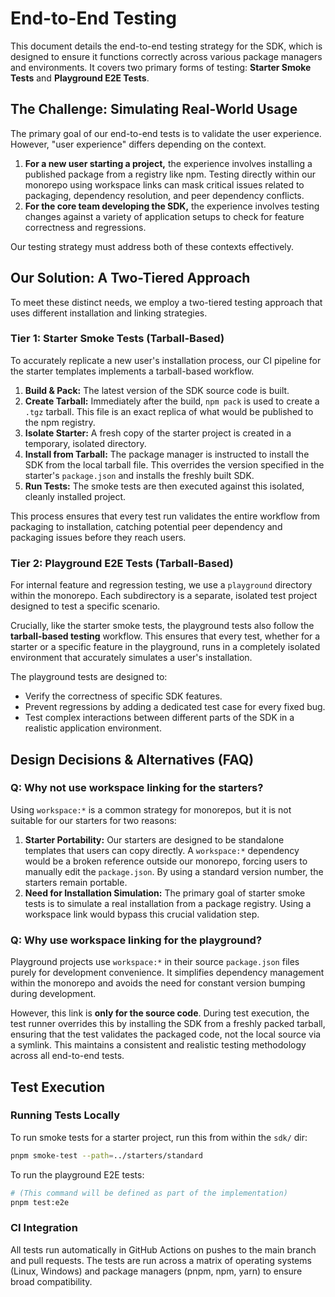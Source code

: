 # End-to-End Testing

This document details the end-to-end testing strategy for the SDK, which is designed to ensure it functions correctly across various package managers and environments. It covers two primary forms of testing: **Starter Smoke Tests** and **Playground E2E Tests**.

## The Challenge: Simulating Real-World Usage

The primary goal of our end-to-end tests is to validate the user experience. However, "user experience" differs depending on the context.

1.  **For a new user starting a project,** the experience involves installing a published package from a registry like npm. Testing directly within our monorepo using workspace links can mask critical issues related to packaging, dependency resolution, and peer dependency conflicts.
2.  **For the core team developing the SDK,** the experience involves testing changes against a variety of application setups to check for feature correctness and regressions.

Our testing strategy must address both of these contexts effectively.

## Our Solution: A Two-Tiered Approach

To meet these distinct needs, we employ a two-tiered testing approach that uses different installation and linking strategies.

### Tier 1: Starter Smoke Tests (Tarball-Based)

To accurately replicate a new user's installation process, our CI pipeline for the starter templates implements a tarball-based workflow.

1.  **Build & Pack:** The latest version of the SDK source code is built.
2.  **Create Tarball:** Immediately after the build, `npm pack` is used to create a `.tgz` tarball. This file is an exact replica of what would be published to the npm registry.
3.  **Isolate Starter:** A fresh copy of the starter project is created in a temporary, isolated directory.
4.  **Install from Tarball:** The package manager is instructed to install the SDK from the local tarball file. This overrides the version specified in the starter's `package.json` and installs the freshly built SDK.
5.  **Run Tests:** The smoke tests are then executed against this isolated, cleanly installed project.

This process ensures that every test run validates the entire workflow from packaging to installation, catching potential peer dependency and packaging issues before they reach users.

### Tier 2: Playground E2E Tests (Tarball-Based)

For internal feature and regression testing, we use a `playground` directory within the monorepo. Each subdirectory is a separate, isolated test project designed to test a specific scenario.

Crucially, like the starter smoke tests, the playground tests also follow the **tarball-based testing** workflow. This ensures that every test, whether for a starter or a specific feature in the playground, runs in a completely isolated environment that accurately simulates a user's installation.

The playground tests are designed to:
-   Verify the correctness of specific SDK features.
-   Prevent regressions by adding a dedicated test case for every fixed bug.
-   Test complex interactions between different parts of the SDK in a realistic application environment.

## Design Decisions & Alternatives (FAQ)

### Q: Why not use workspace linking for the starters?

Using `workspace:*` is a common strategy for monorepos, but it is not suitable for our starters for two reasons:

1.  **Starter Portability:** Our starters are designed to be standalone templates that users can copy directly. A `workspace:*` dependency would be a broken reference outside our monorepo, forcing users to manually edit the `package.json`. By using a standard version number, the starters remain portable.
2.  **Need for Installation Simulation:** The primary goal of starter smoke tests is to simulate a real installation from a package registry. Using a workspace link would bypass this crucial validation step.

### Q: Why use workspace linking for the playground?

Playground projects use `workspace:*` in their source `package.json` files purely for development convenience. It simplifies dependency management within the monorepo and avoids the need for constant version bumping during development.

However, this link is **only for the source code**. During test execution, the test runner overrides this by installing the SDK from a freshly packed tarball, ensuring that the test validates the packaged code, not the local source via a symlink. This maintains a consistent and realistic testing methodology across all end-to-end tests.

## Test Execution

### Running Tests Locally

To run smoke tests for a starter project, run this from within the `sdk/` dir:
```sh
pnpm smoke-test --path=../starters/standard
```

To run the playground E2E tests:
```sh
# (This command will be defined as part of the implementation)
pnpm test:e2e
```

### CI Integration

All tests run automatically in GitHub Actions on pushes to the main branch and pull requests. The tests are run across a matrix of operating systems (Linux, Windows) and package managers (pnpm, npm, yarn) to ensure broad compatibility.
